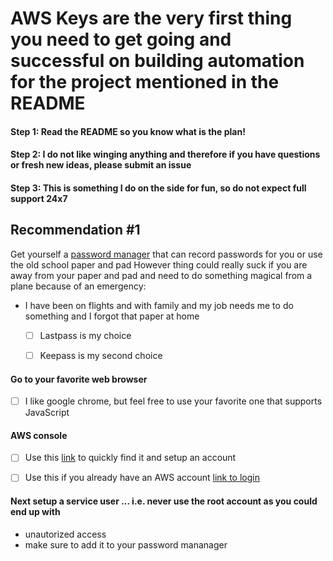 # AWS Keys are the very first thing you need to get going and successful on building automation for the project mentioned in the README




####  Step 1: Read the README so you know what is the plan!
#### Step 2: I do not like winging anything and therefore if you have questions or fresh new ideas, please submit an issue
#### Step 3: This is something I do on the side for fun, so do not expect full support 24x7






## Recommendation #1
Get yourself a [password manager](https://www.cnet.com/how-to/best-password-manager-to-use-for-2020-1password-lastpass-and-more-compared/) that can record passwords for you or use the old school paper and pad
However thing could really suck if you are away from your paper and pad and need to do something magical from a plane because of an emergency:
- I have been on flights and with family and my job needs me to do something and I forgot that paper at home
    - [ ] Lastpass is my choice
    - [ ] Keepass is my second choice



####  Go to your favorite web browser 
- [ ] I like google chrome, but feel free to use your favorite one that supports JavaScript


####  AWS  console
 - [ ] Use this [link](https://aws.amazon.com/console/) to quickly find it and setup an account
 - [ ] Use this if you already have an AWS account [link to login](https://signin.aws.amazon.com/signin?redirect_uri=https%3A%2F%2Fconsole.aws.amazon.com%2Fconsole%2Fhome%3Fstate%3DhashArgs%2523%26isauthcode%3Dtrue&client_id=arn%3Aaws%3Aiam%3A%3A015428540659%3Auser%2Fhomepage&forceMobileApp=0&code_challenge=dlhxv7rVnZ0x4unaEqcagTwHiG4e80jbd2ij_UMuq-0&code_challenge_method=SHA-256)
 
 
 #### Next setup a service user ... i.e. never use the root account as you could end up with
 - unautorized access
 - make sure to add it to your password mananager

